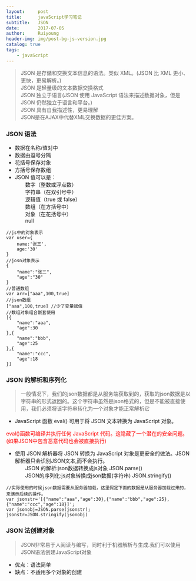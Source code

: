 ```yaml
--- 
layout:     post
title:      javaScript学习笔记
subtitle:   JSON
date:       2017-07-05
author:     Ruiyoung
header-img: img/post-bg-js-version.jpg
catalog: true
tags:
    - javaScript
---
```


> JSON 是存储和交换文本信息的语法。类似 XML。(JSON 比 XML 更小、更快，更易解析。)  
> JSON 是轻量级的文本数据交换格式  
> JSON 独立于语言(JSON 使用 JavaScript 语法来描述数据对象，但是 JSON 仍然独立于语言和平台。)  
> JSON 具有自我描述性，更易理解  
> JSON是在AJAX中代替XML交换数据的更佳方案。  

### JSON 语法  

- 数据在名称/值对中  
- 数据由逗号分隔  
- 花括号保存对象  
- 方括号保存数组  
- JSON 值可以是：  
&emsp;&emsp;数字（整数或浮点数）  
&emsp;&emsp;字符串（在双引号中）  
&emsp;&emsp;逻辑值（true 或 false）  
&emsp;&emsp;数组（在方括号中）  
&emsp;&emsp;对象（在花括号中）  
&emsp;&emsp;null  

```{.javaScript}
//js中的对象表示
var user={
    name:'张三',
    age:'30'
}
//josn对象表示  
{
    "name":"张三",
    "age":"30"
}
//普通数组  
var arr=["aaa",100,true]
//json数组
["aaa",100,true] //少了变量赋值  
//数组对象组合嵌套使用
[{
    "name":"aaa",
    "age":30
},{
    "name":"bbb",
    "age":25
},{
    "name":"ccc",
    "age":18
}]
```

### JSON 的解析和序列化  

> 一般情况下，我们的json数据都是从服务端获取到的，获取的json数据是以字符串的形式返回的。这个字符串虽然是json格式的，但是不能被直接使用，我们必须将该字符串转化为一个对象才能正常解析它  

- JavaScript 函数 eval() 可用于将 JSON 文本转换为 JavaScript 对象。  
<font color=red>
eval()函数可编译并执行任何 JavaScript 代码。这隐藏了一个潜在的安全问题。(如果JSON中包含恶意代码也会被直接执行)
</font>

- 使用 JSON 解析器将 JSON 转换为 JavaScript 对象是更安全的做法。JSON解析器只会识别JSON文本,而不会执行。  
&emsp;&emsp;JSON 的解析:json数据转换成js对象 JSON.parse()  
&emsp;&emsp;JSON的序列化:js对象转换成json数据(字符串)  JSON.stringify()  

```{.javaScript}
//实际使用的时候json数据需要从服务器加载，这里假定下面的数据是从服务器加载过来的，来演示后续的操作。
var jsonstr='[{"name":"aaa","age":30},{"name":"bbb","age":25},{"name":"ccc","age":18}]';
var jsonobj=JSON.parse(jsonstr);
jsonstr=JSON.stringify(jsonobj)
```

### JSON 法创建对象  

> JSON非常易于人阅读与编写，同时利于机器解析与生成.我们可以使用JSON语法创建JavaScript对象 

- 优点：语法简单  
- 缺点：不适用多个对象的创建  
